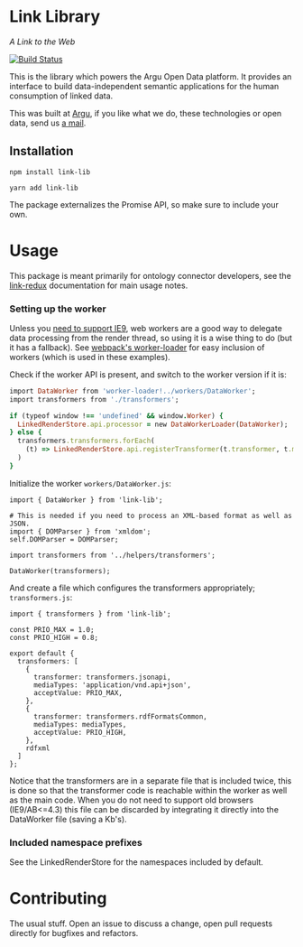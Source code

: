 # Link Library
*A Link to the Web*

[![Build Status](https://travis-ci.org/fletcher91/link-lib.svg?branch=master)](https://travis-ci.org/fletcher91/link-lib)

This is the library which powers the Argu Open Data platform. It provides an interface to build data-independent
semantic applications for the human consumption of linked data.

This was built at [Argu](https://argu.co), if you like what we do, these technologies
or open data, send us [a mail](mailto:info@argu.co).

## Installation

`npm install link-lib`

`yarn add link-lib`

The package externalizes the Promise API, so make sure to include your own.

# Usage

This package is meant primarily for ontology connector developers,
see the [link-redux](https://github.com/fletcher91/link-redux) documentation for main usage notes.

### Setting up the worker

Unless you [need to support IE9](http://caniuse.com/#feat=webworkers), web workers are a good way to
delegate data processing from the render thread, so using it is a wise thing to do (but it has a
fallback). See [webpack's worker-loader](https://github.com/webpack/worker-loader) for easy 
inclusion of workers (which is used in these examples).

Check if the worker API is present, and switch to the worker version if it is:
```Ruby
import DataWorker from 'worker-loader!../workers/DataWorker';
import transformers from './transformers';

if (typeof window !== 'undefined' && window.Worker) {
  LinkedRenderStore.api.processor = new DataWorkerLoader(DataWorker);
} else {
  transformers.transformers.forEach(
    (t) => LinkedRenderStore.api.registerTransformer(t.transformer, t.mediaTypes, t.acceptValue)
  )
}
```

Initialize the worker `workers/DataWorker.js`:
```
import { DataWorker } from 'link-lib';

# This is needed if you need to process an XML-based format as well as JSON. 
import { DOMParser } from 'xmldom';
self.DOMParser = DOMParser;

import transformers from '../helpers/transformers';

DataWorker(transformers);
```

And create a file which configures the transformers appropriately; `transformers.js`:
```
import { transformers } from 'link-lib';

const PRIO_MAX = 1.0;
const PRIO_HIGH = 0.8;

export default {
  transformers: [
    {
      transformer: transformers.jsonapi,
      mediaTypes: 'application/vnd.api+json',
      acceptValue: PRIO_MAX,
    },
    {
      transformer: transformers.rdfFormatsCommon,
      mediaTypes: mediaTypes,
      acceptValue: PRIO_HIGH,
    },
    rdfxml
  ]
};

```

Notice that the transformers are in a separate file that is included twice, this is done so that the
transformer code is reachable within the worker as well as the main code. When you do not need to
support old browsers (IE9/AB<=4.3) this file can be discarded by integrating it directly into the
DataWorker file (saving a Kb's).

### Included namespace prefixes

See the LinkedRenderStore for the namespaces included by default.

# Contributing

The usual stuff. Open an issue to discuss a change, open pull requests directly for bugfixes and refactors.
